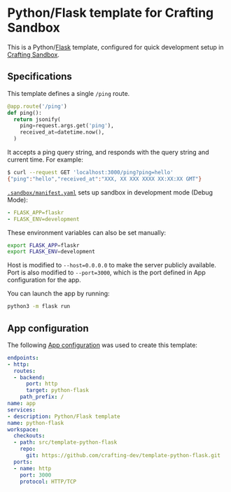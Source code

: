 # Python/Flask template for Crafting Sandbox

This is a Python/[Flask](https://flask.palletsprojects.com/en/2.0.x/) template, configured for quick development setup in [Crafting Sandbox](https://crafting.readme.io/docs).

## Specifications

This template defines a single `/ping` route.
```python
@app.route('/ping')
def ping():
  return jsonify(
    ping=request.args.get('ping'),
    received_at=datetime.now(),
  )
```

It accepts a ping query string, and responds with the query string and current time. For example:
```bash
$ curl --request GET 'localhost:3000/ping?ping=hello'
{"ping":"hello","received_at":"XXX, XX XXX XXXX XX:XX:XX GMT"}
```

[`.sandbox/manifest.yaml`](.sandbox/manifest.yaml) sets up sandbox in development mode (Debug Mode):
```yaml
- FLASK_APP=flaskr
- FLASK_ENV=development
```

These environment variables can also be set manually:
```bash
export FLASK_APP=flaskr
export FLASK_ENV=development
```

Host is modified to `--host=0.0.0.0` to make the server publicly available. Port is also modified to `--port=3000`, which is the port defined in App configuration for the app.

You can launch the app by running:
```bash
python3 -m flask run
```

## App configuration

The following [App configuration](https://crafting.readme.io/docs/app-spec) was used to create this template:

```yaml
endpoints:
- http:
  routes:
  - backend:
      port: http
      target: python-flask
    path_prefix: /
name: app
services:
- description: Python/Flask template
name: python-flask
workspace:
  checkouts:
  - path: src/template-python-flask
    repo:
      git: https://github.com/crafting-dev/template-python-flask.git
  ports:
  - name: http
    port: 3000
    protocol: HTTP/TCP
```
